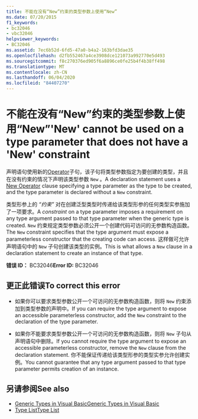 ```yaml
---
title: 不能在没有“New”约束的类型参数上使用“New”
ms.date: 07/20/2015
f1_keywords:
- bc32046
- vbc32046
helpviewer_keywords:
- BC32046
ms.assetid: 7ec6b52d-6fd5-47a0-b4a2-163bfd3dae35
ms.openlocfilehash: d2fb552467a4ce3908dce121073a992770e5d493
ms.sourcegitcommit: f8c270376ed905f6a8896ce0fe25b4f4b38ff498
ms.translationtype: MT
ms.contentlocale: zh-CN
ms.lasthandoff: 06/04/2020
ms.locfileid: "84407270"
---
```

# <a name="new-cannot-be-used-on-a-type-parameter-that-does-not-have-a-new-constraint"></a><span data-ttu-id="49ba0-102">不能在没有“New”约束的类型参数上使用“New”</span><span class="sxs-lookup"><span data-stu-id="49ba0-102">'New' cannot be used on a type parameter that does not have a 'New' constraint</span></span>
<span data-ttu-id="49ba0-103">声明语句使用新的[Operator](../language-reference/operators/new-operator.md)子句，该子句将类型参数指定为要创建的类型，并且在没有约束的情况下声明该类型参数 `New` 。</span><span class="sxs-lookup"><span data-stu-id="49ba0-103">A declaration statement uses a [New Operator](../language-reference/operators/new-operator.md) clause specifying a type parameter as the type to be created, and the type parameter is declared without a `New` constraint.</span></span>  
  
 <span data-ttu-id="49ba0-104">类型形参上的 *“约束”* 对在创建泛型类型时传递给该类型形参的任何类型实参施加了一项要求。</span><span class="sxs-lookup"><span data-stu-id="49ba0-104">A *constraint* on a type parameter imposes a requirement on any type argument passed to that type parameter when the generic type is created.</span></span> <span data-ttu-id="49ba0-105">`New` 约束规定类型参数必须公开一个创建代码可访问的无参数构造函数。</span><span class="sxs-lookup"><span data-stu-id="49ba0-105">The `New` constraint specifies that the type argument must expose a parameterless constructor that the creating code can access.</span></span> <span data-ttu-id="49ba0-106">这样做可允许声明语句中的 `New` 子句创建该类型的实例。</span><span class="sxs-lookup"><span data-stu-id="49ba0-106">This is what allows a `New` clause in a declaration statement to create an instance of that type.</span></span>  
  
 <span data-ttu-id="49ba0-107">**错误 ID：** BC32046</span><span class="sxs-lookup"><span data-stu-id="49ba0-107">**Error ID:** BC32046</span></span>  
  
## <a name="to-correct-this-error"></a><span data-ttu-id="49ba0-108">更正此错误</span><span class="sxs-lookup"><span data-stu-id="49ba0-108">To correct this error</span></span>  
  
- <span data-ttu-id="49ba0-109">如果你可以要求类型参数公开一个可访问的无参数构造函数，则将 `New` 约束添加到类型参数的声明中。</span><span class="sxs-lookup"><span data-stu-id="49ba0-109">If you can require the type argument to expose an accessible parameterless constructor, add the `New` constraint to the declaration of the type parameter.</span></span>  
  
- <span data-ttu-id="49ba0-110">如果你不能要求类型参数公开一个可访问的无参数构造函数，则将 `New` 子句从声明语句中删除。</span><span class="sxs-lookup"><span data-stu-id="49ba0-110">If you cannot require the type argument to expose an accessible parameterless constructor, remove the `New` clause from the declaration statement.</span></span> <span data-ttu-id="49ba0-111">你不能保证传递给该类型形参的类型实参允许创建实例。</span><span class="sxs-lookup"><span data-stu-id="49ba0-111">You cannot guarantee that any type argument passed to that type parameter permits creation of an instance.</span></span>  
  
## <a name="see-also"></a><span data-ttu-id="49ba0-112">另请参阅</span><span class="sxs-lookup"><span data-stu-id="49ba0-112">See also</span></span>

- [<span data-ttu-id="49ba0-113">Generic Types in Visual Basic</span><span class="sxs-lookup"><span data-stu-id="49ba0-113">Generic Types in Visual Basic</span></span>](../programming-guide/language-features/data-types/generic-types.md)
- [<span data-ttu-id="49ba0-114">Type List</span><span class="sxs-lookup"><span data-stu-id="49ba0-114">Type List</span></span>](../language-reference/statements/type-list.md)
